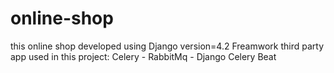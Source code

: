 # online-shop
this online shop developed using Django version=4.2 Freamwork
third party app used in this project: Celery - RabbitMq - Django Celery Beat
